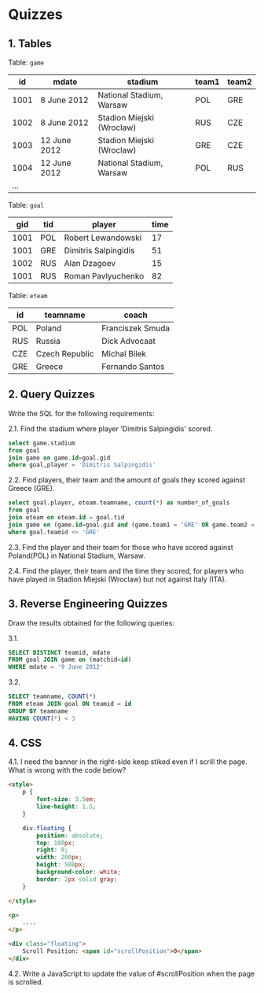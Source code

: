 
# Quizzes

## 1. Tables

Table: `game`

| id   | mdate        | stadium                   | team1 | team2 |
|------|--------------|---------------------------|-------|-------|
| 1001 | 8 June 2012  | National Stadium, Warsaw  | POL   | GRE   |
| 1002 | 8 June 2012  | Stadion Miejski (Wroclaw) | RUS   | CZE   |
| 1003 | 12 June 2012 | Stadion Miejski (Wroclaw) | GRE   | CZE   |
| 1004 | 12 June 2012 | National Stadium, Warsaw  | POL   | RUS   |
| ...  |              |                           |       |       |


Table: `goal`

| gid  | tid | player               | time |
|------|-----|----------------------|------|
| 1001 | POL | Robert Lewandowski   | 17   |
| 1001 | GRE | Dimitris Salpingidis | 51   |
| 1002 | RUS | Alan Dzagoev         | 15   |
| 1001 | RUS | Roman Pavlyuchenko   | 82   |

Table: `eteam`

| id  | teamname       | coach            |
|-----|----------------|------------------|
| POL | Poland         | Franciszek Smuda |
| RUS | Russia         | Dick Advocaat    |
| CZE | Czech Republic | Michal Bilek     |
| GRE | Greece         | Fernando Santos  |

## 2. Query Quizzes

Write the SQL for the following requirements:

2.1. Find the stadium where player 'Dimitris Salpingidis' scored. 

```sql
select game.stadium
from goal
join game on game.id=goal.gid
where goal,player = 'Dimitris Salpingidis'
```

2.2. Find players, their team and the amount of goals they scored against Greece (GRE).

```sql
select goal.player, eteam.teamname, count(*) as number_of_goals
from goal
join eteam on eteam.id = goal.tid
join game on (game.id=goal.gid and (game.team1 = 'GRE' OR game.team2 = 'GRE'))
where goal.teamid <> 'GRE'
```

2.3. Find the player and their team for those who have scored against Poland(POL) in National Stadium, Warsaw.

2.4. Find the player, their team and the time they scored, for players who have played in Stadion Miejski (Wroclaw) but not against Italy (ITA).

## 3. Reverse Engineering Quizzes

Draw the results obtained for the following queries:

3.1. 

```sql
SELECT DISTINCT teamid, mdate
FROM goal JOIN game on (matchid=id)
WHERE mdate = '9 June 2012'
```

3.2. 

```sql
SELECT teamname, COUNT(*)
FROM eteam JOIN goal ON teamid = id
GROUP BY teamname
HAVING COUNT(*) < 3
```

## 4. CSS

4.1. I need the banner in the right-side keep stiked even if I scrill the page. What is wrong with the code below?

```html
<style>
    p {
        font-size: 3.5em;
        line-height: 1.5;
    }

    div.floating {
        position: absolute;
        top: 100px;
        right: 0;
        width: 200px;
        height: 500px;
        background-color: white;
        border: 2px solid gray;
    }

</style>

<p>
    ....    
</p>

<div class="floating">
    Scroll Position: <span id="scrollPosition">0</span>
</div>
```

4.2. Write a JavaScript to update the value of #scrollPosition when the page is scrolled.

